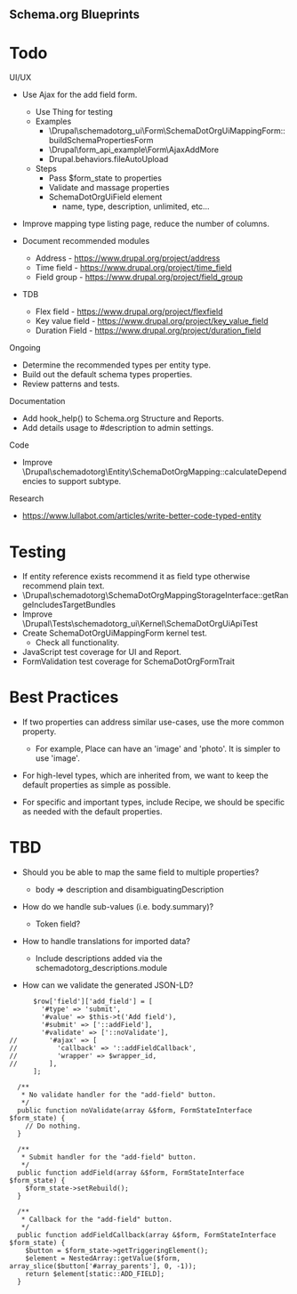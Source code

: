 Schema.org Blueprints
---------------------

# Todo

UI/UX
- Use Ajax for the add field form.
  - Use Thing for testing
  - Examples
    - \Drupal\schemadotorg_ui\Form\SchemaDotOrgUiMappingForm::buildSchemaPropertiesForm
    - \Drupal\form_api_example\Form\AjaxAddMore
    - Drupal.behaviors.fileAutoUpload
  - Steps
    - Pass $form_state to properties
    - Validate and massage properties
    - SchemaDotOrgUiField element
      - name, type, description, unlimited, etc...

- Improve mapping type listing page, reduce the number of columns.

- Document recommended modules
  - Address - https://www.drupal.org/project/address
  - Time field - https://www.drupal.org/project/time_field
  - Field group - https://www.drupal.org/project/field_group

- TDB
  - Flex field - https://www.drupal.org/project/flexfield
  - Key value field - https://www.drupal.org/project/key_value_field
  - Duration Field - https://www.drupal.org/project/duration_field

Ongoing
- Determine the recommended types per entity type.
- Build out the default schema types properties.
- Review patterns and tests.

Documentation
- Add hook_help() to Schema.org Structure and Reports.
- Add details usage to #description to admin settings.

Code
- Improve \Drupal\schemadotorg\Entity\SchemaDotOrgMapping::calculateDependencies
  to support subtype.

Research
- https://www.lullabot.com/articles/write-better-code-typed-entity

# Testing

- If entity reference exists recommend it as field type otherwise recommend plain text.
- \Drupal\schemadotorg\SchemaDotOrgMappingStorageInterface::getRangeIncludesTargetBundles
- Improve \Drupal\Tests\schemadotorg_ui\Kernel\SchemaDotOrgUiApiTest
- Create SchemaDotOrgUiMappingForm kernel test.
  - Check all functionality.
- JavaScript test coverage for UI and Report.
- FormValidation test coverage for SchemaDotOrgFormTrait

# Best Practices

- If two properties can address similar use-cases, use the more common property.
  - For example, Place can have an 'image' and 'photo'.
    It is simpler to use 'image'.

- For high-level types, which are inherited from, we want to keep the
  default properties as simple as possible.

- For specific and important types, include Recipe, we should be specific
  as needed with the default properties.

# TBD

- Should you be able to map the same field to multiple properties?
  - body => description and disambiguatingDescription

- How do we handle sub-values (i.e. body.summary)?
  - Token field?

- How to handle translations for imported data?
  - Include descriptions added via the schemadotorg_descriptions.module

- How can we validate the generated JSON-LD?

```
      $row['field']['add_field'] = [
        '#type' => 'submit',
        '#value' => $this->t('Add field'),
        '#submit' => ['::addField'],
        '#validate' => ['::noValidate'],
//        '#ajax' => [
//          'callback' => '::addFieldCallback',
//          'wrapper' => $wrapper_id,
//        ],
      ];

  /**
   * No validate handler for the "add-field" button.
   */
  public function noValidate(array &$form, FormStateInterface $form_state) {
    // Do nothing.
  }

  /**
   * Submit handler for the "add-field" button.
   */
  public function addField(array &$form, FormStateInterface $form_state) {
    $form_state->setRebuild();
  }

  /**
   * Callback for the "add-field" button.
   */
  public function addFieldCallback(array &$form, FormStateInterface $form_state) {
    $button = $form_state->getTriggeringElement();
    $element = NestedArray::getValue($form, array_slice($button['#array_parents'], 0, -1));
    return $element[static::ADD_FIELD];
  }
```
